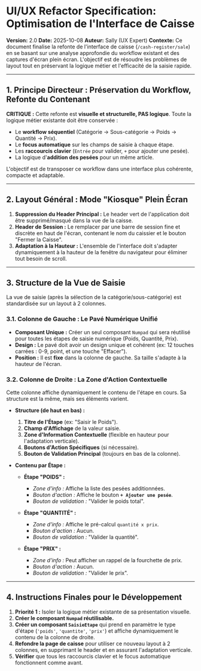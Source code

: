 # UI/UX Refactor Specification: Optimisation de l'Interface de Caisse

**Version:** 2.0
**Date:** 2025-10-08
**Auteur:** Sally (UX Expert)
**Contexte:** Ce document finalise la refonte de l'interface de caisse (`/cash-register/sale`) en se basant sur une analyse approfondie du workflow existant et des captures d'écran plein écran. L'objectif est de résoudre les problèmes de layout tout en préservant la logique métier et l'efficacité de la saisie rapide.

---

## 1. Principe Directeur : Préservation du Workflow, Refonte du Contenant

**CRITIQUE :** Cette refonte est **visuelle et structurelle, PAS logique**. Toute la logique métier existante doit être conservée :

-   Le **workflow séquentiel** (Catégorie -> Sous-catégorie -> Poids -> Quantité -> Prix).
-   Le **focus automatique** sur les champs de saisie à chaque étape.
-   Les **raccourcis clavier** (`Entrée` pour valider, `+` pour ajouter une pesée).
-   La logique d'**addition des pesées** pour un même article.

L'objectif est de transposer ce workflow dans une interface plus cohérente, compacte et adaptable.

---

## 2. Layout Général : Mode "Kiosque" Plein Écran

1.  **Suppression du Header Principal :** Le header vert de l'application doit être supprimé/masqué dans la vue de la caisse.
2.  **Header de Session :** Le remplacer par une barre de session fine et discrète en haut de l'écran, contenant le nom du caissier et le bouton "Fermer la Caisse".
3.  **Adaptation à la Hauteur :** L'ensemble de l'interface doit s'adapter dynamiquement à la hauteur de la fenêtre du navigateur pour éliminer tout besoin de scroll.

---

## 3. Structure de la Vue de Saisie

La vue de saisie (après la sélection de la catégorie/sous-catégorie) est standardisée sur un layout à 2 colonnes.

### 3.1. Colonne de Gauche : Le Pavé Numérique Unifié

-   **Composant Unique :** Créer un seul composant `Numpad` qui sera réutilisé pour toutes les étapes de saisie numérique (Poids, Quantité, Prix).
-   **Design :** Le pavé doit avoir un design unique et cohérent (ex: 12 touches carrées : 0-9, point, et une touche "Effacer").
-   **Position :** Il est **fixe** dans la colonne de gauche. Sa taille s'adapte à la hauteur de l'écran.

### 3.2. Colonne de Droite : La Zone d'Action Contextuelle

Cette colonne affiche dynamiquement le contenu de l'étape en cours. Sa structure est la même, mais ses éléments varient.

-   **Structure (de haut en bas) :**
    1.  **Titre de l'Étape** (ex: "Saisir le Poids").
    2.  **Champ d'Affichage** de la valeur saisie.
    3.  **Zone d'Information Contextuelle** (flexible en hauteur pour l'adaptation verticale).
    4.  **Boutons d'Action Spécifiques** (si nécessaire).
    5.  **Bouton de Validation Principal** (toujours en bas de la colonne).

-   **Contenu par Étape :**

    -   **Étape "POIDS" :**
        -   *Zone d'info :* Affiche la liste des pesées additionnées.
        -   *Bouton d'action :* Affiche le bouton **`+ Ajouter une pesée`**.
        -   *Bouton de validation :* "Valider le poids total".

    -   **Étape "QUANTITÉ" :**
        -   *Zone d'info :* Affiche le pré-calcul `quantité x prix`.
        -   *Bouton d'action :* Aucun.
        -   *Bouton de validation :* "Valider la quantité".

    -   **Étape "PRIX" :**
        -   *Zone d'info :* Peut afficher un rappel de la fourchette de prix.
        -   *Bouton d'action :* Aucun.
        -   *Bouton de validation :* "Valider le prix".

---

## 4. Instructions Finales pour le Développement

1.  **Priorité 1 :** Isoler la logique métier existante de sa présentation visuelle.
2.  **Créer le composant `Numpad` réutilisable.**
3.  **Créer un composant `SaisieEtape`** qui prend en paramètre le type d'étape (`'poids'`, `'quantite'`, `'prix'`) et affiche dynamiquement le contenu de la colonne de droite.
4.  **Refondre la page de caisse** pour utiliser ce nouveau layout à 2 colonnes, en supprimant le header et en assurant l'adaptation verticale.
5.  **Vérifier** que tous les raccourcis clavier et le focus automatique fonctionnent comme avant.
